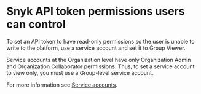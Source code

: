 # Snyk API token permissions users can control

To set an API token to have read-only permissions so the user is unable to write to the platform, use a service account and set it to Group Viewer.

Service accounts at the Organization level have only Organization Admin and Organization Collaborator permissions. Thus, to set a service account to view only, you must use a Group-level service account.

For more information see [Service accounts](../../enterprise-setup/service-accounts/).

